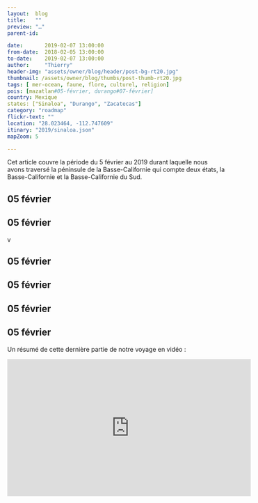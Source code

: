 ```yaml
---
layout:  blog
title:   ""
preview: "…"
parent-id: 

date:       2019-02-07 13:00:00
from-date:  2018-02-05 13:00:00
to-date:    2019-02-07 13:00:00
author:     "Thierry"
header-img: "assets/owner/blog/header/post-bg-rt20.jpg"
thumbnail: /assets/owner/blog/thumbs/post-thumb-rt20.jpg
tags: [ mer-ocean, faune, flore, culturel, religion]
pois: [mazatlan#05-février, durango#07-février]
country: Mexique
states: ["Sinaloa", "Durango", "Zacatecas"]
category: "roadmap"
flickr-text: ""
location: "28.023464, -112.747609"
itinary: "2019/sinaloa.json"
mapZoom: 5

---
```


Cet article couvre la période du 5 février au     2019 durant laquelle nous avons traversé la péninsule de la Basse-Californie qui compte deux états, la Basse-Californie et la Basse-Californie du Sud.

## 05 février



## 05 février
v



## 05 février



## 05 février




## 05 février





## 05 février




Un résumé de cette dernière partie de notre voyage en vidéo :

<iframe width="560" height="315" src="https://www.youtube.com/embed/8arFwQyuIpM" frameborder="0" allow="autoplay; encrypted-media" allowfullscreen></iframe>

